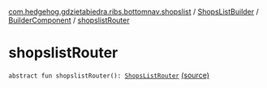 [com.hedgehog.gdzietabiedra.ribs.bottomnav.shopslist](../../index.md) / [ShopsListBuilder](../index.md) / [BuilderComponent](index.md) / [shopslistRouter](./shopslist-router.md)

# shopslistRouter

`abstract fun shopslistRouter(): `[`ShopsListRouter`](../../-shops-list-router/index.md) [(source)](https://github.com/asvid/GdzieTaBiedra/tree/master/app/src/main/java/com/hedgehog/gdzietabiedra/ribs/bottomnav/shopslist/ShopsListBuilder.kt#L102)